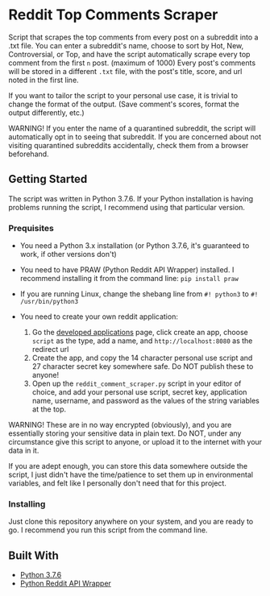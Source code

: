 # Reddit Top Comments Scraper

Script that scrapes the top comments from every post on a subreddit into a .txt file. You can enter a subreddit's name, choose to sort by Hot, New, Controversial, or Top, and have the script automatically scrape every top comment from the first `n` post. (maximum of 1000) Every post's comments will be stored in a different `.txt` file, with the post's title, score, and url noted in the first line.

If you want to tailor the script to your personal use case, it is trivial to change the format of the output. (Save comment's scores, format the output differently, etc.)

WARNING! If you enter the name of a quarantined subreddit, the script will automatically opt in to seeing that subreddit. If you are concerned about not visiting quarantined subreddits accidentally, check them from a browser beforehand.

## Getting Started

The script was written in Python 3.7.6. If your Python installation is having problems running the script, I recommend using that particular version.

### Prequisites

* You need a Python 3.x installation (or Python 3.7.6, it's guaranteed to work, if other versions don't)

* You need to have PRAW (Python Reddit API Wrapper) installed. I recommend installing it from the command line:
`pip install praw`

* If you are running Linux, change the shebang line from
`#! python3`
  to
`#! /usr/bin/python3`

* You need to create your own reddit application:
    1. Go the [developed applications](https://www.reddit.com/prefs/apps/ "Reddit developed applications") page, click create an app, choose `script` as the type, add a name, and `http://localhost:8080` as the redirect url
    2. Create the app, and copy the 14 character personal use script and 27 character secret key somewhere safe. Do NOT publish these to anyone!
    3. Open up the `reddit_comment_scraper.py` script in your editor of choice, and add your personal use script, secret key, application name, username, and password as the values of the string variables at the top.

WARNING! These are in no way encrypted (obviously), and you are essentially storing your sensitive data in plain text. Do NOT, under any circumstance give this script to anyone, or upload it to the internet with your data in it.

If you are adept enough, you can store this data somewhere outside the script, I just didn't have the time/patience to set them up in environmental variables, and felt like I personally don't need that for this project.

### Installing

Just clone this repository anywhere on your system, and you are ready to go. I recommend you run this script from the command line.

## Built With

* [Python 3.7.6](https://www.python.org/)
* [Python Reddit API Wrapper](https://praw.readthedocs.io/en/latest/)

